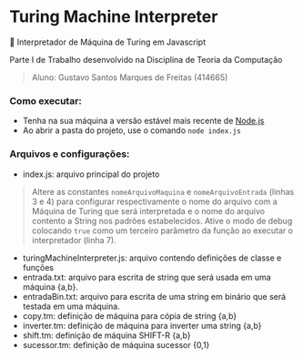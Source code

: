 # Turing Machine Interpreter
🤖 Interpretador de Máquina de Turing em Javascript

Parte I de Trabalho desenvolvido na Disciplina de Teoria da Computação

> Aluno: Gustavo Santos Marques de Freitas (414665)

### Como executar:
- Tenha na sua máquina a versão estável mais recente de [Node.js](https://nodejs.org/en/)
- Ao abrir a pasta do projeto, use o comando `node index.js`

### Arquivos e configurações:
- index.js: arquivo principal do projeto

> Altere as constantes `nomeArquivoMaquina` e `nomeArquivoEntrada` (linhas 3 e 4) para configurar respectivamente o nome do arquivo com a Máquina de Turing que será interpretada e o nome do arquivo contento a String nos padrões estabelecidos.
> Ative o modo de debug colocando `true` como um terceiro parâmetro da função ao executar o interpretador (linha 7).

- turingMachineInterpreter.js: arquivo contendo definições de classe e funções
- entrada.txt: arquivo para escrita de string que será usada em uma máquina {a,b}.
- entradaBin.txt: arquivo para escrita de uma string em binário que será testada em uma máquina.
- copy.tm: definição de máquina para cópia de string {a,b}
- inverter.tm: definição de máquina para inverter uma string {a,b}
- shift.tm: definição de máquina SHIFT-R {a,b}
- sucessor.tm: definição de máquina sucessor {0,1}
